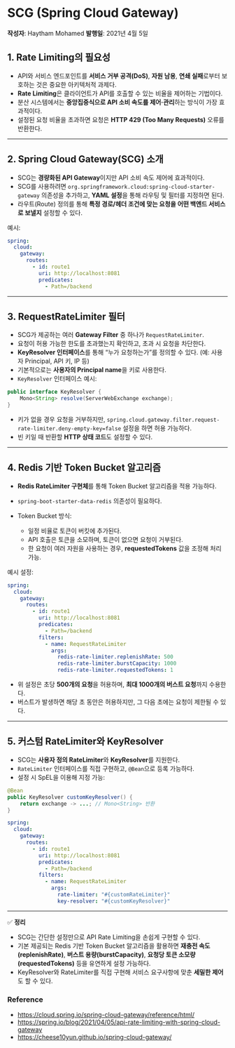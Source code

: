 # SCG (Spring Cloud Gateway)


**작성자**: Haytham Mohamed
**발행일**: 2021년 4월 5일

## 1. Rate Limiting의 필요성

* API와 서비스 엔드포인트를 **서비스 거부 공격(DoS)**, **자원 남용**, **연쇄 실패**로부터 보호하는 것은 중요한 아키텍처적 과제다.
* **Rate Limiting**은 클라이언트가 API를 호출할 수 있는 비율을 제어하는 기법이다.
* 분산 시스템에서는 **중앙집중식으로 API 소비 속도를 제어·관리**하는 방식이 가장 효과적이다.
* 설정된 요청 비율을 초과하면 요청은 **HTTP 429 (Too Many Requests)** 오류를 반환한다.

---

## 2. Spring Cloud Gateway(SCG) 소개

* SCG는 **경량화된 API Gateway**이지만 API 소비 속도 제어에 효과적이다.
* SCG를 사용하려면 `org.springframework.cloud:spring-cloud-starter-gateway` 의존성을 추가하고, **YAML 설정**을 통해 라우팅 및 필터를 지정하면 된다.
* 라우트(Route) 정의를 통해 **특정 경로/헤더 조건에 맞는 요청을 어떤 백엔드 서비스로 보낼지** 설정할 수 있다.

예시:

```yaml
spring:
  cloud:
    gateway:
      routes:
        - id: route1
          uri: http://localhost:8081
          predicates:
            - Path=/backend
```

---

## 3. RequestRateLimiter 필터

* SCG가 제공하는 여러 **Gateway Filter** 중 하나가 `RequestRateLimiter`.
* 요청이 허용 가능한 한도를 초과했는지 확인하고, 초과 시 요청을 차단한다.
* **KeyResolver 인터페이스**를 통해 “누가 요청하는가”를 정의할 수 있다. (예: 사용자 Principal, API 키, IP 등)
* 기본적으로는 **사용자의 Principal name**을 키로 사용한다.
* `KeyResolver` 인터페이스 예시:

```java
public interface KeyResolver {
    Mono<String> resolve(ServerWebExchange exchange);
}
```

* 키가 없을 경우 요청을 거부하지만, `spring.cloud.gateway.filter.request-rate-limiter.deny-empty-key=false` 설정을 하면 허용 가능하다.
* 빈 키일 때 반환할 **HTTP 상태 코드**도 설정할 수 있다.

---

## 4. Redis 기반 Token Bucket 알고리즘

* **Redis RateLimiter 구현체**를 통해 Token Bucket 알고리즘을 적용 가능하다.
* `spring-boot-starter-data-redis` 의존성이 필요하다.
* Token Bucket 방식:

  * 일정 비율로 토큰이 버킷에 추가된다.
  * API 호출은 토큰을 소모하며, 토큰이 없으면 요청이 거부된다.
  * 한 요청이 여러 자원을 사용하는 경우, **requestedTokens** 값을 조정해 처리 가능.

예시 설정:

```yaml
spring:
  cloud:
    gateway:
      routes:
        - id: route1
          uri: http://localhost:8081
          predicates:
            - Path=/backend
          filters:
            - name: RequestRateLimiter
              args:
                redis-rate-limiter.replenishRate: 500
                redis-rate-limiter.burstCapacity: 1000
                redis-rate-limiter.requestedTokens: 1
```

* 위 설정은 초당 **500개의 요청**을 허용하며, **최대 1000개의 버스트 요청**까지 수용한다.
* 버스트가 발생하면 해당 초 동안은 허용하지만, 그 다음 초에는 요청이 제한될 수 있다.

---

## 5. 커스텀 RateLimiter와 KeyResolver

* SCG는 **사용자 정의 RateLimiter**와 **KeyResolver**를 지원한다.
* `RateLimiter` 인터페이스를 직접 구현하고, `@Bean`으로 등록 가능하다.
* 설정 시 SpEL을 이용해 지정 가능:

```java
@Bean
public KeyResolver customKeyResolver() {
    return exchange -> ...; // Mono<String> 반환
}
```

```yaml
spring:
  cloud:
    gateway:
      routes:
        - id: route1
          uri: http://localhost:8081
          predicates:
            - Path=/backend
          filters:
            - name: RequestRateLimiter
              args:
                rate-limiter: "#{customRateLimiter}"
                key-resolver: "#{customKeyResolver}"
```

---

✅ **정리**

* SCG는 간단한 설정만으로 API Rate Limiting을 손쉽게 구현할 수 있다.
* 기본 제공되는 Redis 기반 Token Bucket 알고리즘을 활용하면 **재충전 속도(replenishRate)**, **버스트 용량(burstCapacity)**, **요청당 토큰 소모량(requestedTokens)** 등을 유연하게 설정 가능하다.
* KeyResolver와 RateLimiter를 직접 구현해 서비스 요구사항에 맞춘 **세밀한 제어**도 할 수 있다.



### Reference
- https://cloud.spring.io/spring-cloud-gateway/reference/html/
- https://spring.io/blog/2021/04/05/api-rate-limiting-with-spring-cloud-gateway
- https://cheese10yun.github.io/spring-cloud-gateway/
